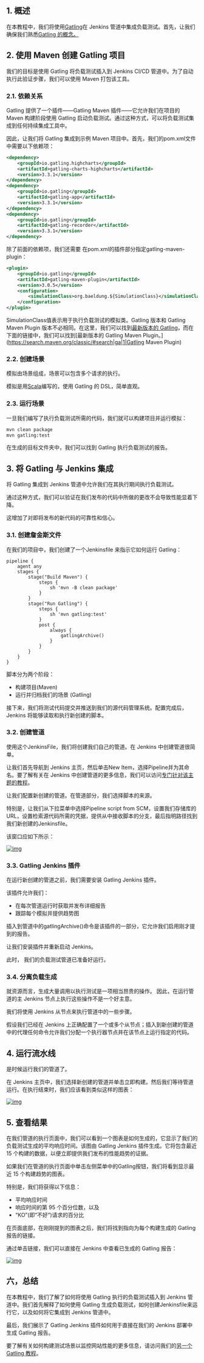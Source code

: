 ## 1. 概述

在本教程中，我们将使用[Gatling](https://gatling.io/)在 Jenkins 管道中集成负载测试。首先，让我们确保我们熟悉[Gatling 的概念。](https://www.baeldung.com/introduction-to-gatling) 

## 2. 使用 Maven 创建 Gatling 项目

我们的目标是使用 Gatling 将负载测试插入到 Jenkins CI/CD 管道中。为了自动执行此验证步骤，我们可以使用 Maven 打包该工具。

### 2.1. 依赖关系

Gatling 提供了一个插件——Gatling Maven 插件——它允许我们在项目的 Maven 构建阶段使用 Gatling 启动负载测试。通过这种方式，可以将负载测试集成到任何持续集成工具中。

因此，让我们将 Gatling 集成到示例 Maven 项目中。首先，我们的pom.xml文件中需要以下依赖项：

```xml
<dependency>
    <groupId>io.gatling.highcharts</groupId>
    <artifactId>gatling-charts-highcharts</artifactId>
    <version>3.3.1</version>
</dependency>
<dependency>
    <groupId>io.gatling</groupId>
    <artifactId>gatling-app</artifactId>
    <version>3.3.1</version>
</dependency>
<dependency>
    <groupId>io.gatling</groupId>
    <artifactId>gatling-recorder</artifactId>
    <version>3.3.1</version>
</dependency>
```

除了前面的依赖项，我们还需要 在pom.xml的插件部分指定gatling-maven-plugin：

```xml
<plugin>
    <groupId>io.gatling</groupId>
    <artifactId>gatling-maven-plugin</artifactId>
    <version>3.0.5</version>
    <configuration>
        <simulationClass>org.baeldung.${SimulationClass}</simulationClass>
    </configuration>
</plugin>
```

SimulationClass值表示用于执行负载测试的模拟类。Gatling 版本和 Gatling Maven Plugin 版本不必相同。在这里，我们可以找到[最新版本的 Gatling](https://search.maven.org/classic/#search|ga|1|Gatling)，而在下面的链接中，我们可以找到[最新版本的 Gatling Maven Plugin。](https://search.maven.org/classic/#search|ga|1|Gatling Maven Plugin)

### 2.2. 创建场景

模拟由场景组成，场景可以包含多个请求的执行。

模拟是用[Scala](https://www.baeldung.com/scala-intro)编写的，使用 Gatling 的 DSL，简单直观。

### 2.3. 运行场景

一旦我们编写了执行负载测试所需的代码，我们就可以构建项目并运行模拟：

```bash
mvn clean package
mvn gatling:test
```

在生成的目标文件夹中，我们可以找到 Gatling 执行负载测试的报告。

## 3. 将 Gatling 与 Jenkins 集成

将 Gatling 集成到 Jenkins 管道中允许我们在其执行期间执行负载测试。

通过这种方式，我们可以验证在我们发布的代码中所做的更改不会导致性能显着下降。

这增加了对即将发布的新代码的可靠性和信心。

### 3.1. 创建詹金斯文件

在我们的项目中，我们创建了一个Jenkinsfile 来指示它如何运行 Gatling：

```plaintext
pipeline {
    agent any
    stages {
        stage("Build Maven") {
            steps {
                sh 'mvn -B clean package'
            }
        }
        stage("Run Gatling") {
            steps {
                sh 'mvn gatling:test'
            }
            post {
                always {
                    gatlingArchive()
                }
            }
        }
    }
}
```

脚本分为两个阶段：

-   构建项目(Maven)
-   运行并归档我们的场景 (Gatling)

接下来，我们将测试代码提交并推送到我们的源代码管理系统。配置完成后，Jenkins 将能够读取和执行新创建的脚本。

### 3.2. 创建管道

使用这个JenkinsFile，我们将创建我们自己的管道。在 Jenkins 中创建管道很简单。

让我们首先导航到 Jenkins 主页，然后单击New Item，选择Pipeline并为其命名。要了解有关在 Jenkins 中创建管道的更多信息，我们可以访问[专门针对该主题的教程](https://www.baeldung.com/jenkins-pipelines)。

让我们配置新创建的管道。在管道部分，我们选择脚本的来源。

特别是，让我们从下拉菜单中选择Pipeline script from SCM，设置我们存储库的 URL，设置检索源代码所需的凭据，提供从中接收脚本的分支，最后指明路径找到我们新创建的Jenkinsfile。

该窗口应如下所示：

[![img](https://www.baeldung.com/wp-content/uploads/2019/11/PipelineSCM-1.png)](https://www.baeldung.com/wp-content/uploads/2019/11/PipelineSCM-1.png)

### 3.3. Gatling Jenkins 插件

在运行新创建的管道之前，我们需要安装 Gatling Jenkins 插件。 

该插件允许我们：

-   在每次管道运行时获取并发布详细报告
-   跟踪每个模拟并提供趋势图

插入到管道中的gatlingArchive()命令是该插件的一部分，它允许我们启用刚才提到的报告。

让我们安装插件并重新启动 Jenkins。 

此时， 我们的负载测试管道已准备好运行。

### 3.4. 分离负载生成

就资源而言，生成大量调用以执行测试是一项相当昂贵的操作。 因此，在运行管道的主 Jenkins 节点上执行这些操作不是一个好主意。

我们将使用 Jenkins 从节点来执行管道中的一些步骤。 

假设我们已经在 Jenkins 上正确配置了一个或多个从节点；插入到新创建的管道中的代理任何命令允许我们分配一个执行器节点并在该节点上运行指定的代码。

## 4. 运行流水线

是时候运行我们的管道了。

在 Jenkins 主页中，我们选择新创建的管道并单击立即构建。然后我们等待管道运行。在执行结束时，我们应该看到类似这样的图表：

[![img](https://www.baeldung.com/wp-content/uploads/2019/11/PipelineRun-1024x450.png)](https://www.baeldung.com/wp-content/uploads/2019/11/PipelineRun-1024x450.png)

## 5. 查看结果

在我们管道的执行页面中，我们可以看到一个图表是如何生成的，它显示了我们的负载测试生成的平均响应时间。该图由 Gatling Jenkins 插件生成。它将包含最近 15 个构建的数据，以便立即提供我们发布的性能趋势的证据。

如果我们在管道的执行页面中单击左侧菜单中的Gatling按钮，我们将看到显示最近 15 个构建趋势的图表。

特别是，我们将获得以下信息：

-   平均响应时间
-   响应时间的第 95 个百分位数，以及
-   “KO”(即“不好”)请求的百分比

在页面底部，在刚刚提到的图表之后，我们将找到指向为每个构建生成的 Gatling 报告的链接。

通过单击链接，我们可以直接在 Jenkins 中查看已生成的 Gatling 报告：

[![img](https://www.baeldung.com/wp-content/uploads/2019/11/GatlingReport-1024x457.png)](https://www.baeldung.com/wp-content/uploads/2019/11/GatlingReport-1024x457.png)

## 六，总结

在本教程中，我们了解了如何将使用 Gatling 执行的负载测试插入到 Jenkins 管道中。我们首先解释了如何使用 Gatling 生成负载测试，如何创建Jenkinsfile来运行它，以及如何将它集成到 Jenkins 管道中。

最后，我们展示了 Gatling Jenkins 插件如何用于直接在我们的 Jenkins 部署中生成 Gatling 报告。

要了解有关如何构建测试场景以监控网站性能的更多信息，请访问我们的[另一个 Gatling 教程](https://www.baeldung.com/load-test-a-website-with-gatling)。